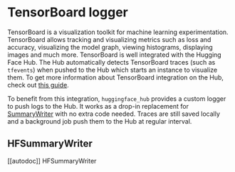 <!--⚠️ Note that this file is in Markdown but contains specific syntax for our doc-builder (similar to MDX) that may not be
rendered properly in your Markdown viewer.
-->

# TensorBoard logger

TensorBoard is a visualization toolkit for machine learning experimentation. TensorBoard allows tracking and visualizing
metrics such as loss and accuracy, visualizing the model graph, viewing histograms, displaying images and much more.
TensorBoard is well integrated with the Hugging Face Hub. The Hub automatically detects TensorBoard traces (such as
`tfevents`) when pushed to the Hub which starts an instance to visualize them. To get more information about TensorBoard
integration on the Hub, check out [this guide](https://hf-mirror.com/docs/hub/tensorboard).

To benefit from this integration, `huggingface_hub` provides a custom logger to push logs to the Hub. It works as a
drop-in replacement for [SummaryWriter](https://tensorboardx.readthedocs.io/en/latest/tensorboard.html) with no extra
code needed. Traces are still saved locally and a background job push them to the Hub at regular interval.

## HFSummaryWriter

[[autodoc]] HFSummaryWriter
